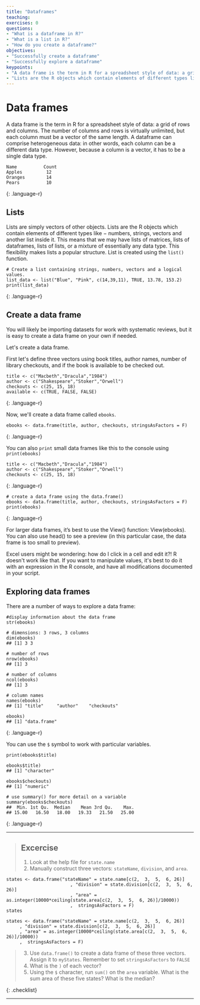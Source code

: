 ```yaml
---
title: "Dataframes"
teaching: 
exercises: 0
questions:
- "What is a dataframe in R?"
- "What is a list in R?"
- "How do you create a dataframe?"
objectives:
- "Successfully create a dataframe"
- "Successfully explore a dataframe"
keypoints:
- "A data frame is the term in R for a spreadsheet style of data: a grid of rows and columns."
- "Lists are the R objects which contain elements of different types like − numbers, strings, vectors and another list inside it."
---
```


# Data frames
A data frame is the term in R for a spreadsheet style of data: a grid of rows and columns. The number of columns and rows is virtually unlimited, but each column must be a vector of the same length. A dataframe can comprise heterogeneous data: in other words, each column can be a different data type. However, because a column is a vector, it has to be a single data type. 

~~~
Name          Count
Apples         12
Oranges        14
Pears          10
~~~
{: .language-r}

## Lists
Lists are simply vectors of other objects. Lists are the R objects which contain elements of different types like − numbers, strings, vectors and another list inside it. This means that we may have lists of matrices, lists of dataframes, lists of lists, or a mixture of essentially any data type. This flexibility makes lists a popular structure. List is created using the `list()` function.

~~~
# Create a list containing strings, numbers, vectors and a logical values.
list_data <- list("Blue", "Pink", c(14,39,11), TRUE, 13.78, 153.2)
print(list_data)
~~~
{: .language-r}

## Create a data frame
You will likely be importing datasets for work with systematic reviews, but it is easy to create a data frame on your own if needed. 

Let's create a data frame. 

First let's define three vectors using book titles, author names, number of library checkouts, and if the book is available to be checked out.

~~~
title <- c("Macbeth","Dracula","1984")
author <- c("Shakespeare","Stoker","Orwell")
checkouts <- c(25, 15, 18)
available <- c(TRUE, FALSE, FALSE)
~~~
{: .language-r}

Now, we'll create a data frame called `ebooks`.

~~~
ebooks <- data.frame(title, author, checkouts, stringsAsFactors = F)
~~~
{: .language-r}

You can also `print` small data frames like this to the console using `print(ebooks)`

~~~
title <- c("Macbeth","Dracula","1984")
author <- c("Shakespeare","Stoker","Orwell")
checkouts <- c(25, 15, 18)
~~~
{: .language-r}

~~~
# create a data frame using the data.frame() 
ebooks <- data.frame(title, author, checkouts, stringsAsFactors = F)
print(ebooks)
~~~
{: .language-r}

For larger data frames, it’s best to use the View() function: View(ebooks). You can also use head() to see a preview (in this particular case, the data frame is too small to preview).

Excel users might be wondering: how do I click in a cell and edit it?! R doesn't work like that. If you want to manipulate values, it's best to do it with an expression in the R console, and have all modifications documented in your script. 

## Exploring data frames
There are a number of ways to explore a data frame:

~~~
#display information about the data frame
str(ebooks)

# dimensions: 3 rows, 3 columns
dim(ebooks)
## [1] 3 3

# number of rows
nrow(ebooks)
## [1] 3

# number of columns
ncol(ebooks)
## [1] 3

# column names
names(ebooks)
## [1] "title"     "author"    "checkouts"

ebooks)
## [1] "data.frame"
~~~
{: .language-r}

You can use the `$` symbol to work with particular variables.

~~~
print(ebooks$title)

ebooks$title)
## [1] "character"

ebooks$checkouts)
## [1] "numeric"

# use summary() for more detail on a variable
summary(ebooks$checkouts)
##  Min. 1st Qu.  Median    Mean 3rd Qu.    Max. 
## 15.00   16.50   18.00   19.33   21.50   25.00 
~~~
{: .language-r}

---

> ## Excercise
>
> 1. Look at the help file for `state.name`
> 2. Manually construct three vectors: `stateName`, `division`, and `area`.
> 
```{r logical1, comment=NA, results='asis', echo=F}
states <- data.frame("stateName" = state.name[c(2,  3,  5,  6, 26)]
                        , "division" = state.division[c(2,  3,  5,  6, 26)]
                        , "area" = as.integer(10000*ceiling(state.area[c(2,  3,  5,  6, 26)]/10000))
                        ,  stringsAsFactors = F)
states
```
~~~
states <- data.frame("stateName" = state.name[c(2,  3,  5,  6, 26)]
     , "division" = state.division[c(2,  3,  5,  6, 26)]
     , "area" = as.integer(10000*ceiling(state.area[c(2,  3,  5,  6, 26)]/10000))
     ,  stringsAsFactors = F)
~~~
>
> 3. Use `data.frame()` to create a data frame of these three vectors. Assign it to `myStates`. Remember to set `stringsAsFactors` to `FALSE`
> 4. What is the `)` of each vector?
> 5. Using the `$` character, run `sum()` on the `area` variable. What is the sum area of these five states? What is the median?
>
{: .checklist}

---
